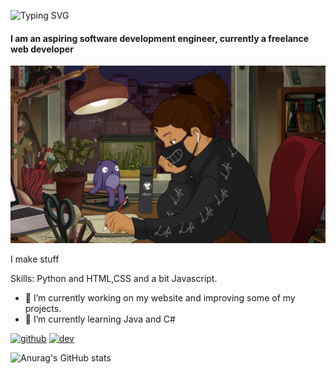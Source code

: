 ![Typing SVG](https://readme-typing-svg.herokuapp.com?font=roboto&color=%green&size=18&vCenter=true&height=24&lines=Hi+there%2C+I'm+KatzDev.;I+make+stuff.;;Hit+me+up+on+discord!+(KatzDev3374);FOSS+enthusiast.;)

#### I am an aspiring software development engineer, currently a freelance web developer
![I am an aspiring software developement engineer, currently a freelance web developer](https://github.com/katzadoo/katzadoo/blob/main/katz_lofi.png)

I make stuff

Skills: Python and HTML,CSS and a bit Javascript.

- 🔭 I’m currently working on my website and improving some of my projects.
- 🌱 I’m currently learning Java and C# 


[<img src='https://cdn.jsdelivr.net/npm/simple-icons@3.0.1/icons/github.svg' alt='github' height='40'>](https://github.com/Katzadoo)  [<img src='https://cdn.jsdelivr.net/npm/simple-icons@3.0.1/icons/dev-dot-to.svg' alt='dev' height='40'>](https://dev.to/KatzDev)  

![Anurag's GitHub stats](https://github-readme-stats.vercel.app/api?username=katzadoo&show_icons=false&theme=chartreuse-dark)

<!---
katzadoo/katzadoo is a ✨ special ✨ repository because its `README.md` (this file) appears on your GitHub profile.
You can click the Preview link to take a look at your changes.
--->
